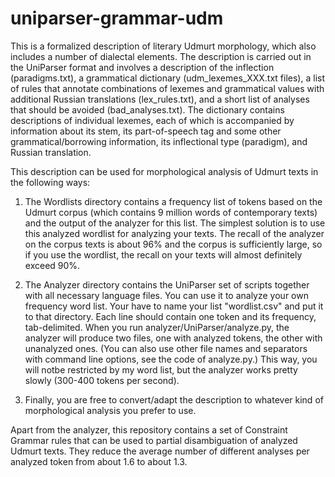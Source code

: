 uniparser-grammar-udm
=====================

This is a formalized description of literary Udmurt morphology, which also includes a number of dialectal elements. The description is carried out in the UniParser format and involves a description of the inflection (paradigms.txt), a grammatical dictionary (udm_lexemes_XXX.txt files), a list of rules that annotate combinations of lexemes and grammatical values with additional Russian translations (lex_rules.txt), and a short list of analyses that should be avoided (bad_analyses.txt). The dictionary contains descriptions of individual lexemes, each of which is accompanied by information about its stem, its part-of-speech tag and some other grammatical/borrowing information, its inflectional type (paradigm), and Russian translation.

This description can be used for morphological analysis of Udmurt texts in the following ways:

1. The Wordlists directory contains a frequency list of tokens based on the Udmurt corpus (which contains 9 million words of contemporary texts) and the output of the analyzer for this list. The simplest solution is to use this analyzed wordlist for analyzing your texts. The recall of the analyzer on the corpus texts is about 96% and the corpus is sufficiently large, so if you use the wordlist, the recall on your texts will almost definitely exceed 90%.

2. The Analyzer directory contains the UniParser set of scripts together with all necessary language files. You can use it to analyze your own frequency word list. Your have to name your list "wordlist.csv" and put it to that directory. Each line should contain one token and its frequency, tab-delimited. When you run analyzer/UniParser/analyze.py, the analyzer will produce two files, one with analyzed tokens, the other with unanalyzed ones. (You can also use other file names and separators with command line options, see the code of analyze.py.) This way, you will notbe restricted by my word list, but the analyzer works pretty slowly (300-400 tokens per second).

3. Finally, you are free to convert/adapt the description to whatever kind of morphological analysis you prefer to use.

Apart from the analyzer, this repository contains a set of Constraint Grammar rules that can be used to partial disambiguation of analyzed Udmurt texts. They reduce the average number of different analyses per analyzed token from about 1.6 to about 1.3.
